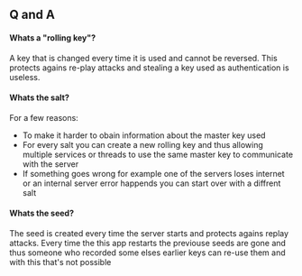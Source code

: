 ## Q and A

#### Whats a "rolling key"?

A key that is changed every time it is used and cannot be reversed.
This protects agains re-play attacks and stealing a key used as authentication is useless.

#### Whats the salt?

For a few reasons:
- To make it harder to obain information about the master key used
- For every salt you can create a new rolling key and thus allowing multiple services or threads to use the same master key to communicate with the server
- If something goes wrong for example one of the servers loses internet or an internal server error happends you can start over with a diffrent salt

#### Whats the seed?

The seed is created every time the server starts and protects agains replay attacks.
Every time the this app restarts the previouse seeds are gone and thus someone who recorded some elses earlier keys can re-use them and with this that's not possible